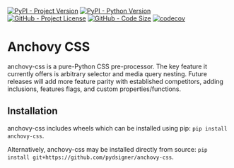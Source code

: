 [![PyPI - Project Version](https://img.shields.io/pypi/v/anchovy-css)](https://pypi.org/project/anchovy-css)
[![PyPI - Python Version](https://img.shields.io/pypi/pyversions/anchovy-css)](https://pypi.org/project/anchovy-css)
[![GitHub - Project License](https://img.shields.io/github/license/pydsigner/anchovy-css)](https://github.com/pydsigner/anchovy-css)
[![GitHub - Code Size](https://img.shields.io/github/languages/code-size/pydsigner/anchovy-css)](https://github.com/pydsigner/anchovy-css)
[![codecov](https://codecov.io/gh/pydsigner/anchovy-css/graph/badge.svg?token=4Z1HNY0CPG)](https://codecov.io/gh/pydsigner/anchovy-css)

# Anchovy CSS

anchovy-css is a pure-Python CSS pre-processor. The key feature it currently
offers is arbitrary selector and media query nesting. Future releases will add
more feature parity with established competitors, adding inclusions, features
flags, and custom properties/functions.

## Installation

anchovy-css includes wheels which can be installed using pip:
`pip install anchovy-css`.

Alternatively, anchovy-css may be installed directly from source:
`pip install git+https://github.com/pydsigner/anchovy-css`.
